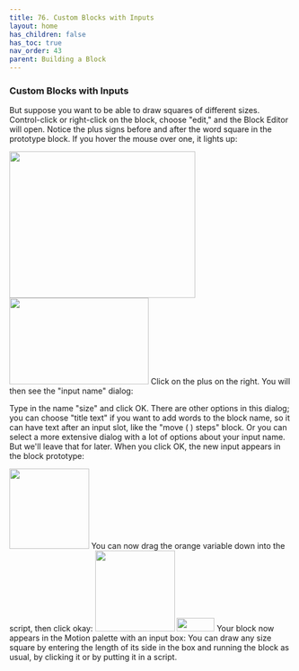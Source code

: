 ```yaml
---
title: 76. Custom Blocks with Inputs
layout: home
has_children: false
has_toc: true
nav_order: 43
parent: Building a Block
---
```


###  Custom Blocks with Inputs

But suppose you want to be able to draw squares of different sizes.
Control-click or right-click on the block, choose "edit," and the Block
Editor will open. Notice the plus signs before and after the word square
in the prototype block. If you hover the mouse over one, it lights up:

<img src="/snap-manual/assets/images/image508.png" style="width:331px; height:261px">


<img src="/snap-manual/assets/images/image509.png" style="width:248px; height:154px">
Click on the plus on the right. You will
then see the "input name" dialog:

Type in the name "size" and click OK. There are other options in this
dialog; you can choose "title text" if you want to add words to the
block name, so it can have text after an input slot, like the "move ( )
steps" block. Or you can select a more extensive dialog with a lot of
options about your input name. But we'll leave that for later. When you
click OK, the new input appears in the block prototype:

<img src="/snap-manual/assets/images/image510.png" style="width:142px; height:143px">
You can now drag the orange variable down
into the script, then click okay:

<img src="/snap-manual/assets/images/image511.png" style="width:142px; height:144px">


<img src="/snap-manual/assets/images/image512.png" style="width:67px; height:24px">
Your block now appears in the Motion palette with an
input box: You can draw any size square by entering the length of its
side in the box and running the block as usual, by clicking it or by
putting it in a script.


